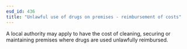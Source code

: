 ```yaml
---
esd_id: 436
title: "Unlawful use of drugs on premises - reimbursement of costs"
---
```


A local authority may apply to have the cost of cleaning, securing or maintaining premises where drugs are used unlawfully reimbursed.

